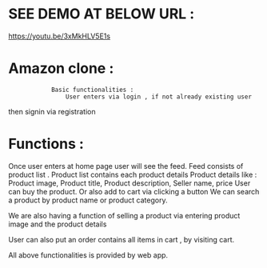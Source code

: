 # SEE DEMO AT BELOW URL : 
https://youtu.be/3xMkHLV5E1s

# Amazon clone : 
				Basic functionalities : 
					User enters via login , if not already existing user 
then signin via registration
# Functions : 
Once user enters at home page user will see the feed.
Feed consists of product list .
Product list contains each product details 
Product details like :
Product image, 
	Product title,
	Product description,
	Seller name,
	price
User can buy the product.
Or also add to cart via clicking a button
We can search a product by product name or product category.

We are also having a function of selling a product via entering product image and the product details

User can also put an order contains all items in cart , by visiting cart.

All above functionalities is provided by web app.

	
